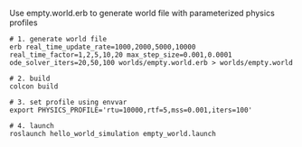 Use empty.world.erb to generate world file with parameterized physics profiles

```
# 1. generate world file
erb real_time_update_rate=1000,2000,5000,10000 real_time_factor=1,2,5,10,20 max_step_size=0.001,0.0001 ode_solver_iters=20,50,100 worlds/empty.world.erb > worlds/empty.world

# 2. build
colcon build

# 3. set profile using envvar
export PHYSICS_PROFILE='rtu=10000,rtf=5,mss=0.001,iters=100'

# 4. launch
roslaunch hello_world_simulation empty_world.launch
```
